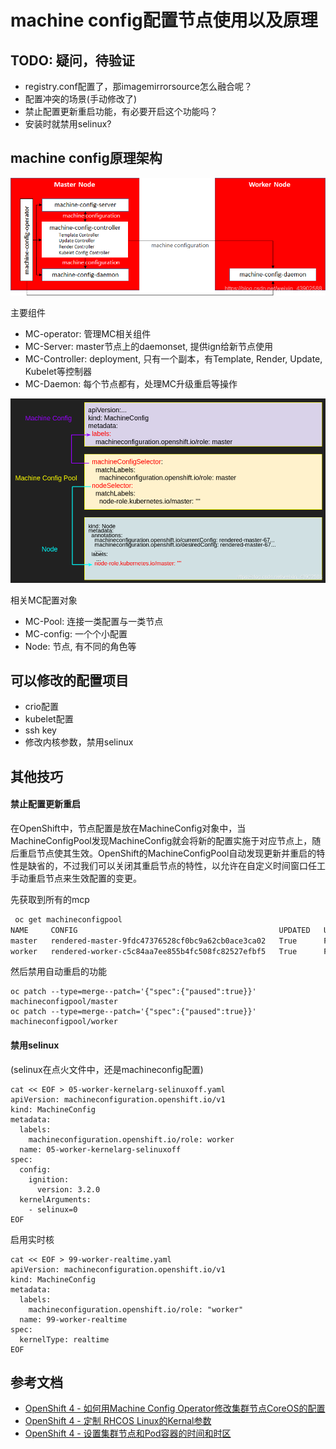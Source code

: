 # machine config配置节点使用以及原理

## TODO: 疑问，待验证

* registry.conf配置了，那imagemirrorsource怎么融合呢？
* 配置冲突的场景(手动修改了)
* 禁止配置更新重启功能，有必要开启这个功能吗？
* 安装时就禁用selinux?

## machine config原理架构

![](../imgs/machine-config-arch.png)

主要组件
* MC-operator: 管理MC相关组件
* MC-Server: master节点上的daemonset, 提供ign给新节点使用
* MC-Controller: deployment, 只有一个副本，有Template, Render, Update, Kubelet等控制器
* MC-Daemon: 每个节点都有，处理MC升级重启等操作

![](../imgs/machine-config-pool.png)

相关MC配置对象
* MC-Pool: 连接一类配置与一类节点
* MC-config: 一个个小配置
* Node: 节点, 有不同的角色等

## 可以修改的配置项目

* crio配置
* kubelet配置
* ssh key
* 修改内核参数，禁用selinux

## 其他技巧

#### 禁止配置更新重启

在OpenShift中，节点配置是放在MachineConfig对象中，当MachineConfigPool发现MachineConfig就会将新的配置实施于对应节点上，随后重启节点使其生效。OpenShift的MachineConfigPool自动发现更新并重启的特性是缺省的，不过我们可以关闭其重启节点的特性，以允许在自定义时间窗口任工手动重启节点来生效配置的变更。

先获取到所有的mcp
```bash
 oc get machineconfigpool
NAME     CONFIG                                             UPDATED   UPDATING   DEGRADED   MACHINECOUNT   READYMACHINECOUNT   UPDATEDMACHINECOUNT   DEGRADEDMACHINECOUNT   AGE
master   rendered-master-9fdc47376528cf0bc9a62cb0ace3ca02   True      False      False      3              3                   3                     0                      5d1h
worker   rendered-worker-c5c84aa7ee855b4fc508fc82527efbf5   True      False      False      2              2                   2                     0                      5d1h
```

然后禁用自动重启的功能
```
oc patch --type=merge--patch='{"spec":{"paused":true}}' machineconfigpool/master
oc patch --type=merge--patch='{"spec":{"paused":true}}' machineconfigpool/worker
```

#### 禁用selinux

(selinux在点火文件中，还是machineconfig配置)
```
cat << EOF > 05-worker-kernelarg-selinuxoff.yaml
apiVersion: machineconfiguration.openshift.io/v1
kind: MachineConfig
metadata:
  labels:
    machineconfiguration.openshift.io/role: worker
  name: 05-worker-kernelarg-selinuxoff
spec:
  config:
    ignition:
      version: 3.2.0
  kernelArguments:
    - selinux=0
EOF
```

启用实时核
```
cat << EOF > 99-worker-realtime.yaml
apiVersion: machineconfiguration.openshift.io/v1
kind: MachineConfig
metadata:
  labels:
    machineconfiguration.openshift.io/role: "worker"
  name: 99-worker-realtime
spec:
  kernelType: realtime
EOF
```

## 参考文档

* [OpenShift 4 - 如何用Machine Config Operator修改集群节点CoreOS的配置](https://blog.csdn.net/weixin_43902588/article/details/108309209)
* [OpenShift 4 - 定制 RHCOS Linux的Kernal参数](https://blog.csdn.net/weixin_43902588/article/details/117198142)
* [OpenShift 4 - 设置集群节点和Pod容器的时间和时区](https://blog.csdn.net/weixin_43902588/article/details/108298517)
